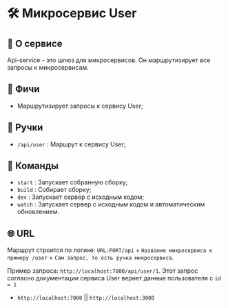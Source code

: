 # 🛠️ Микросервис User

## 🔎 О сервисе

Api-service - это шлюз для микросервисов. Он маршрутизирует все запросы к микросервисам.

## 💪 Фичи

- Маршрутизирует запросы к сервису User;

## 🔗 Ручки

- `/api/user` : Маршрут к сервису User;

## 🔧 Команды

- `start` : Запускает собранную сборку;
- `build` : Собирает сборку;
- `dev` : Запускает сервер с исходным кодом;
- `watch` : Запускает сервер с исходным кодом и автоматическим обновлением.

## 🌐 URL

Маршрут строится по логике: `URL:PORT/api` + `Название микросервиса к примеру /user` + `Сам запрос, то есть ручка микросервиса`.

Пример запроса: `http://localhost:7000/api/user/1`. Этот запрос согласно документации сервиса User вернет данные пользователя с `id = 1`

- `http://localhost:7000` || `http://localhost:3000`
